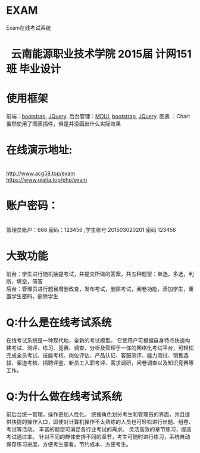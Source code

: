 #  EXAM
Exam在线考试系统
#
#   云南能源职业技术学院 2015届 计网151班 毕业设计
#
# 使用框架
前端：<a href="https://github.com/twbs/bootstrap">bootstrap</a>, <a href="http://jquery.com/">JQuery</a>. 后台管理：<a href="https://github.com/zdhxiong/mdui">MDUI</a>, <a href="https://github.com/twbs/bootstrap">bootstrap</a>, <a href="http://jquery.com/">JQuery</a>. 图表 ：Chart
<br>虽然使用了图表插件，但是并没画出什么实际效果
#
# 在线演示地址: 
<br>http://www.acg58.top/exam
<br>https://www.qiatia.top/php/exam
# 账户密码： 
<br>管理员账户：666 密码：123456 ;学生账号:201503020201 密码 123456
#
# 大致功能
前台：学生进行随机抽提考试，并提交所做的答案，共五种题型：单选，多选，判断，填空，简答<br>
后台：管理员进行题目增删改查，发布考试，删除考试，阅卷功能，添加学生，重置学生密码，删除学生
#
# Q:什么是在线考试系统
在线考试系统是一种现代地，全新的考试模型。
它使用户可根据自身特点快速构建考试、测评、练习、竞赛、调查、分析及管理于一体的网络化考试平台，可轻松完成全员考试、技能考核、岗位评估、产品认证、客服测评、能力测试、销售选拔、渠道考核、招聘评鉴、新员工入职考评、需求调研，问卷调查以及知识竞赛等工作。
# Q:为什么做在线考试系统
前后台统一管理，操作更加人性化。
统按角色划分考生和管理员的界面，并且提供快捷的操作入口，即使对计算机操作不太熟练的人员也可轻松进行出题、组卷、考试等活动。
丰富的题型可满足各行业考试的需求。
灵活高效的章节练习，提高考试通过率。
针对不同的群体安排不同的章节，考生可随时进行练习，系统自动保存练习进度，方便考生查看。节约成本、方便考生。
